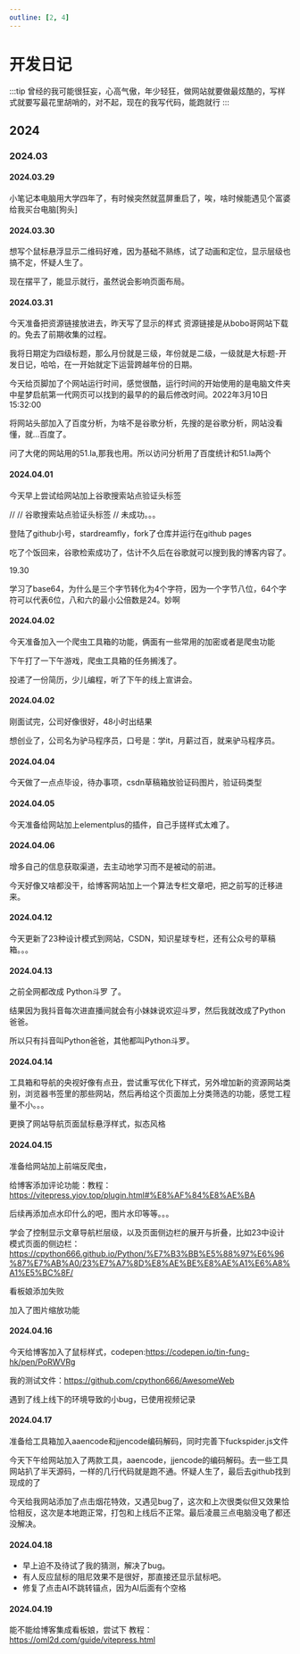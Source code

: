 ```yaml
---
outline: [2, 4]
---
```


# 开发日记

:::tip
曾经的我可能很狂妄，心高气傲，年少轻狂，做网站就要做最炫酷的，写样式就要写最花里胡哨的，对不起，现在的我写代码，能跑就行
:::

## 2024

### 2024.03
#### 2024.03.29
小笔记本电脑用大学四年了，有时候突然就蓝屏重启了，唉，啥时候能遇见个富婆给我买台电脑[狗头]
#### 2024.03.30

<!-- 怎么会有css这种东西啊，我艹了 -->
想写个鼠标悬浮显示二维码好难，因为基础不熟练，试了动画和定位，显示层级也搞不定，怀疑人生了。

现在摆平了，能显示就行，虽然说会影响页面布局。


#### 2024.03.31

今天准备把资源链接放进去，昨天写了显示的样式
资源链接是从bobo哥网站下载的。免去了前期收集的过程。

我将日期定为四级标题，那么月份就是三级，年份就是二级，一级就是大标题-开发日记，哈哈，在一开始就定下运营跨越年份的日期。

今天给页脚加了个网站运行时间，感觉很酷，运行时间的开始使用的是电脑文件夹中星梦启航第一代网页可以找到的最早的的最后修改时间。2022年3月10日 15:32:00

将网站头部加入了百度分析，为啥不是谷歌分析，先搜的是谷歌分析，网站没看懂，就...百度了。

问了大佬的网站用的51.la,那我也用。所以访问分析用了百度统计和51.la两个

#### 2024.04.01

今天早上尝试给网站加上谷歌搜索站点验证头标签

// <meta name="google-site-verification" content="0QTiVl6hixpkg_fJQSKH37g9Y5iqklaWYFXJRt20CgU" />
// 谷歌搜索站点验证头标签
// 未成功。。。

登陆了github小号，stardreamfly，fork了仓库并运行在github pages

吃了个饭回来，谷歌检索成功了，估计不久后在谷歌就可以搜到我的博客内容了。

19.30

<!-- CSDN是什么垃圾网站，个人简介连个外链都不给放，做尼玛的狗屁编程社区，真的是个垃圾堆，之前买的年费vip是我这辈子最愚蠢的投资，就当喂狗了。互联网那麽多答案你不抄，你不是纯就是坏。
我的的爬虫不要买的课的文章也不给过审。真尼玛全身敏感啊，别开网站了得了。 -->

学习了base64，为什么是三个字节转化为4个字符，因为一个字节八位，64个字符可以代表6位，八和六的最小公倍数是24。妙啊

#### 2024.04.02

今天准备加入一个爬虫工具箱的功能，俩面有一些常用的加密或者是爬虫功能

下午打了一下午游戏，爬虫工具箱的任务搁浅了。

投递了一份简历，少儿编程，听了下午的线上宣讲会。

#### 2024.04.02

刚面试完，公司好像很好，48小时出结果

想创业了，公司名为驴马程序员，口号是：学it，月薪过百，就来驴马程序员。

#### 2024.04.04

今天做了一点点毕设，待办事项，csdn草稿箱放验证码图片，验证码类型

#### 2024.04.05
今天准备给网站加上elementplus的插件，自己手搓样式太难了。

#### 2024.04.06

增多自己的信息获取渠道，去主动地学习而不是被动的前进。

今天好像又啥都没干，给博客网站加上一个算法专栏文章吧，把之前写的迁移进来。

#### 2024.04.12
今天更新了23种设计模式到网站，CSDN，知识星球专栏，还有公众号的草稿箱。。。

#### 2024.04.13
之前全网都改成 Python斗罗 了。

结果因为我抖音每次进直播间就会有小妹妹说欢迎斗罗，然后我就改成了Python爸爸。

所以只有抖音叫Python爸爸，其他都叫Python斗罗。
#### 2024.04.14
工具箱和导航的央视好像有点丑，尝试重写优化下样式，另外增加新的资源网站类别，浏览器书签里的那些网站，然后再给这个页面加上分类筛选的功能，感觉工程量不小。。。

更换了网站导航页面鼠标悬浮样式，拟态风格

#### 2024.04.15
准备给网站加上前端反爬虫，

给博客添加评论功能：教程：
https://vitepress.yiov.top/plugin.html#%E8%AF%84%E8%AE%BA

后续再添加点水印什么的吧，图片水印等等。。。

学会了控制显示文章导航栏层级，以及页面侧边栏的展开与折叠，比如23中设计模式页面的侧边栏：https://cpython666.github.io/Python/%E7%B3%BB%E5%88%97%E6%96%87%E7%AB%A0/23%E7%A7%8D%E8%AE%BE%E8%AE%A1%E6%A8%A1%E5%BC%8F/

看板娘添加失败

加入了图片缩放功能

#### 2024.04.16

今天给博客加入了鼠标样式，codepen:https://codepen.io/tin-fung-hk/pen/PoRWVRg

我的测试文件：https://github.com/cpython666/AwesomeWeb

遇到了线上线下的环境导致的小bug，已使用视频记录

#### 2024.04.17
准备给工具箱加入aaencode和jjencode编码解码，同时完善下fuckspider.js文件

今天下午给网站加入了两款工具，aaencode，jjencode的编码解码。去一些工具网站扒了半天源码，一样的几行代码就是跑不通。怀疑人生了，最后去github找到现成的了

今天给我网站添加了点击烟花特效，又遇见bug了，这次和上次很类似但又效果恰恰相反，这次是本地跑正常，打包和上线后不正常。最后凌晨三点电脑没电了都还没解决。

#### 2024.04.18
- 早上迫不及待试了我的猜测，解决了bug。
- 有人反应鼠标的阻尼效果不是很好，那直接还显示鼠标吧。
- 修复了点击AI不跳转锚点，因为AI后面有个空格

#### 2024.04.19
能不能给博客集成看板娘，尝试下
教程：https://oml2d.com/guide/vitepress.html

<!-- 2024.05.22
规则是由谁制定的，哪里的蠢蛋，哪里的《专家》，大学生做毕设,md,还有就是草泥马币的翟天临。 -->

<!-- 还有就是毕业的那一堆事情，真是脑瘫啊，写个文件不让写错字，内容都是政治思想，道德品质，遵纪守法，真是脑瘫啊。自己写自己有啥意义，面子工程，遥遥领先了。真领先，真特色啊，真牛逼啊 -->